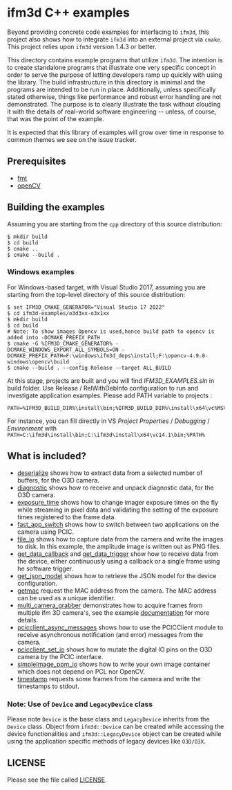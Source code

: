 # ifm3d C++ examples

Beyond providing concrete code examples for interfacing to `ifm3d`, this project also
shows how to integrate `ifm3d` into an external project via `cmake`. This
project relies upon `ifm3d` version 1.4.3 or better.

This directory contains example programs that utilize `ifm3d`. The
intention is to create standalone programs that illustrate one very specific
concept in order to serve the purpose of letting developers ramp up quickly
with using the library. The build infrastructure in this directory is minimal
and the programs are intended to be run in place. Additionally, unless
specifically stated otherwise, things like performance and robust error
handling are not demonstrated. The purpose is to clearly illustrate the task
without clouding it with the details of real-world software engineering --
unless, of course, that was the point of the example.

It is expected that this library of examples will grow over time in response to
common themes we see on the issue tracker.

## Prerequisites

- [fmt](https://github.com/fmtlib/fmt.git)
- [openCV](https://opencv.org/releases/)

## Building the examples

Assuming you are starting from the `cpp` directory of this source
distribution:

    $ mkdir build
    $ cd build
    $ cmake ..
    $ cmake --build .

### Windows examples

For Windows-based target, with Visual Studio 2017, assuming you are starting from the top-level directory of this source
distribution:

    $ set IFM3D_CMAKE_GENERATOR="Visual Studio 17 2022"
    $ cd ifm3d-examples/o3d3xx-o3x1xx
    $ mkdir build
    $ cd build
    # Note: To show images Opencv is used,hence build path to opencv is added into -DCMAKE_PREFIX_PATH
    $ cmake -G %IFM3D_CMAKE_GENERATOR% -DCMAKE_WINDOWS_EXPORT_ALL_SYMBOLS=ON -DCMAKE_PREFIX_PATH=F:\windows\ifm3d_deps\install;F:\opencv-4.9.0-windows\opencv\build  ..
    $ cmake --build . --config Release --target ALL_BUILD

At this stage, projects are built and you will find _IFM3D_EXAMPLES.sln_ in build folder.
Use Release / RelWithDebInfo configuration to run and investigate application examples.
Please add PATH variable to projects :

    PATH=%IFM3D_BUILD_DIR%\install\bin;%IFM3D_BUILD_DIR%\install\x64\vc%MSVC_MAJOR_VERSION%.%MSVC_MINOR_VERSION%\bin;%PATH%

For instance, you can fill directly in VS _Project Properties_ / _Debugging_ / _Environment_ with `PATH=C:\ifm3d\install\bin;C:\ifm3d\install\x64\vc14.1\bin;%PATH%`

## What is included?

- [deserialize](./deserialize/o3d_deserialize.cpp) shows how to extract data from a selected number of buffers, for the O3D camera.
- [diagnostic](./diagnostic/o3d_diagnostic.cpp) shows how ro receive and unpack diagnostic data, for the O3D camera.
- [exposure_time](exposure_time/ex-exposure_times.cpp) shows how to change imager exposure times on the fly while streaming in pixel data and validating the setting of the exposure times registered to the frame data.
- [fast_app_switch](fast_app_switch/ex-fast_app_switch.cpp) shows how to switch between two applications on the camera using PCIC.
- [file_io](file_io/ex-file_io.cpp) shows how to capture data from the camera and write the images to disk. In this example, the amplitude image is written out as PNG files.
- [get_data_callback](./get_data/get_data_callback.cpp) and [get_data_trigger](./get_data/get_data_tigger.cpp) show how to receive data from the device, either continuously using a callback or a single frame using he software trigger.
- [get_json_model](./get_json_model/ex-get_json_model.cpp) shows how to retrieve the JSON model for the device configuration.
- [getmac](getmac/ex-getmac.cpp) request the MAC address from the camera. The MAC address can be used as a unique identifier.
- [multi_camera_grabber](multi_camera_grabber/ex-multi_camera_grabber.cpp) demonstrates how to acquire frames from multiple ifm 3D camera's, see the example [documentation](./multi_camera_grabber/doc/ex-multi_camera_grabber.md) for more details.
- [pcicclient_async_messages](pcicclient_async_messages/ex-pcicclient_async_messages.cpp) shows how to use the PCICClient module to receive asynchronous notification (and error) messages from the camera.
- [pcicclient_set_io](pcicclient_set_io/ex-pcicclient_set_io.cpp) shows how to mutate the digital IO pins on the O3D camera by the PCIC interface.
- [simpleImage_ppm_io](simpleimage/example/ex-simpleImage_ppm_io.cpp) shows how to write your own image container which does not depend on PCL nor OpenCV.
- [timestamp](timestamp/ex-timestamp.cpp) requests some frames from the camera and write the timestamps to stdout.

### Note: Use of `Device` and `LegacyDevice` class

Please note `Device` is the base class and `LegacyDevice` inherits from the `Device` class. Object from `ifm3d::Device` can be created while accessing the device functionalities and `ifm3d::LegacyDevice` object can be created while using the application specific methods of legacy devices like `O3D/O3X`.

## LICENSE

Please see the file called [LICENSE](LICENSE).
